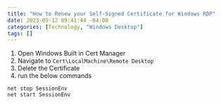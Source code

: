 ```yaml
---
title: "How to Renew your Self-Signed Certificate for Windows RDP"
date: 2023-05-12 09:41:44 -04:00
categories: [Technology, "Windows Desktop"]
tags: []
---
```

1. Open Windows Built in Cert Manager
2. Navigate to `Cert\LocalMachine\Remote Desktop`
3. Delete the Certificate
4. run the below commands
```
net stop SessionEnv
net start SessionEnv
```